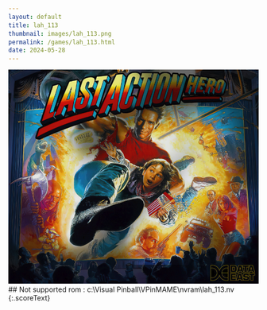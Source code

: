 ```yaml
---
layout: default
title: lah_113
thumbnail: images/lah_113.png
permalink: /games/lah_113.html
date: 2024-05-28
---
```


<img src="../images/lah_113.png" class="gameThumbnail img-fluid mx-auto align-middle">
## Not supported rom : c:\Visual Pinball\VPinMAME\nvram\lah_113.nv
{:.scoreText}

